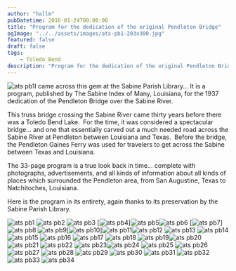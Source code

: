 ```yaml
---
author: "hallm"
pubDatetime: 2016-01-24T00:00:00
title: "Program for the dedication of the original Pendleton Bridge"
ogImage: "../../assets/images/ats-pb1-203x300.jpg"
featured: false
draft: false
tags: 
    - Toledo Bend
description: "Program for the dedication of the original Pendleton Bridge"
---
```


![ats pb1](@assets/images/ats-pb1.jpg)I came across this gem at the Sabine Parish Library... It is a program, published by The Sabine Index of Many, Louisiana, for the 1937 dedication of the Pendleton Bridge over the Sabine River.

This truss bridge crossing the Sabine River came thirty years before there was a Toledo Bend Lake.  For the time, it was considered a spectacular bridge... and one that essentially carved out a much needed road across the Sabine River at Pendleton between Louisiana and Texas.  Before the bridge, the Pendleton Gaines Ferry was used for travelers to get across the Sabine between Texas and Louisiana.

<!--more-->The 33-page program is a true look back in time... complete with photographs, advertisements, and all kinds of information about all kinds of places which surrounded the Pendleton area, from San Augustine, Texas to Natchitoches, Louisiana.

Here is the program in its entirety, again thanks to its preservation by the Sabine Parish Library.

![ats pb1](@assets/images/ats-pb1.jpg) ![ats pb2](@assets/images/ats-pb2-675x1024.jpg) ![ats pb3](@assets/images/ats-pb3.jpg) [![ats pb4](@assets/images/ats-pb4-675x1024.jpg)]![ats pb5](@assets/images/ats-pb5.jpg)![ats pb6](@assets/images/ats-pb6.jpg) [![ats pb7](@assets/images/ats-pb7.jpg)]![ats pb8](@assets/images/ats-pb8.jpg) ![ats pb9](@assets/images/ats-pb9.jpg)[![ats pb10](@assets/images/ats-pb10.jpg)]![ats pb11](@assets/images/ats-pb11.jpg)![ats pb12](@assets/images/ats-pb12-672x1024.jpg) ![ats pb13](@assets/images/ats-pb13.jpg) ![ats pb14](@assets/images/ats-pb14.jpg)![ats pb15](@assets/images/ats-pb15-681x1024.jpg) ![ats pb16](@assets/images/ats-pb16-672x1024.jpg) ![ats pb17](@assets/images/ats-pb17.jpg) ![ats pb18](@assets/images/ats-pb18-672x1024.jpg) ![ats pb19](@assets/images/ats-pb19.jpg)![ats pb20](@assets/images/ats-pb20-665x1024.jpg)![ats pb21](@assets/images/ats-pb21-665x1024.jpg) ![ats pb22](@assets/images/ats-pb22-672x1024.jpg) ![ats pb23](@assets/images/ats-pb23-681x1024.jpg)![ats pb24](@assets/images/ats-pb24-672x1024.jpg) ![ats pb25](@assets/images/ats-pb25-681x1024.jpg) ![ats pb26](@assets/images/ats-pb26-672x1024.jpg) ![ats pb27](@assets/images/ats-pb27-681x1024.jpg) ![ats pb28](@assets/images/ats-pb28-672x1024.jpg) ![ats pb29](@assets/images/ats-pb29-681x1024.jpg) ![ats pb30](@assets/images/ats-pb30-672x1024.jpg) ![ats pb31](@assets/images/ats-pb31-681x1024.jpg) ![ats pb32](@assets/images/ats-pb32-672x1024.jpg) ![ats pb33](@assets/images/ats-pb33-681x1024.jpg) ![ats pb34](@assets/images/ats-pb34-672x1024.jpg)